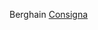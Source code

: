 Berghain
[Consigna](https://docs.google.com/document/d/1VoG7ctYygv8XiFsLL8-sm4hqPbVjfz26CQa5FEzdAtc/edit)
